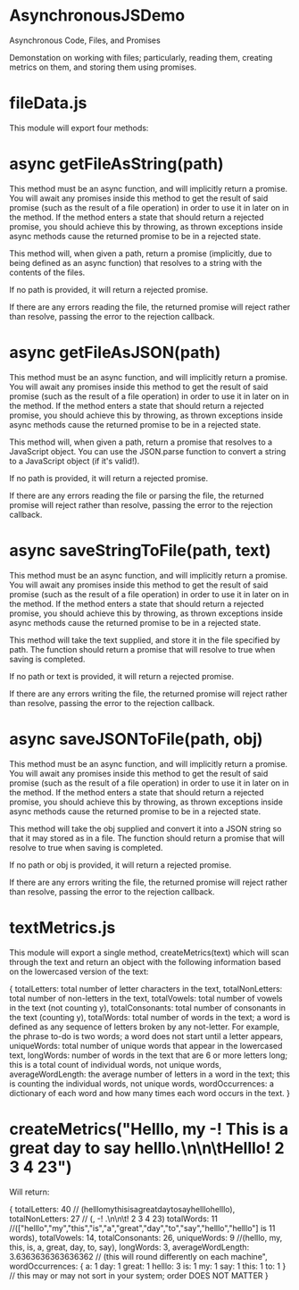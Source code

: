# AsynchronousJSDemo
Asynchronous Code, Files, and Promises


Demonstation on working with files; particularly, reading them, creating metrics on them, and storing them using promises.

# fileData.js
This module will export four methods:

# async getFileAsString(path)
This method must be an async function, and will implicitly return a promise. You will await any promises inside this method to get the result of said promise (such as the result of a file operation) in order to use it in later on in the method. If the method enters a state that should return a rejected promise, you should achieve this by throwing, as thrown exceptions inside async methods cause the returned promise to be in a rejected state.

This method will, when given a path, return a promise (implicitly, due to being defined as an async function) that resolves to a string with the contents of the files.

If no path is provided, it will return a rejected promise.

If there are any errors reading the file, the returned promise will reject rather than resolve, passing the error to the rejection callback.

# async getFileAsJSON(path)
This method must be an async function, and will implicitly return a promise. You will await any promises inside this method to get the result of said promise (such as the result of a file operation) in order to use it in later on in the method. If the method enters a state that should return a rejected promise, you should achieve this by throwing, as thrown exceptions inside async methods cause the returned promise to be in a rejected state.

This method will, when given a path, return a promise that resolves to a JavaScript object. You can use the JSON.parse function to convert a string to a JavaScript object (if it's valid!).

If no path is provided, it will return a rejected promise.

If there are any errors reading the file or parsing the file, the returned promise will reject rather than resolve, passing the error to the rejection callback.

# async saveStringToFile(path, text)
This method must be an async function, and will implicitly return a promise. You will await any promises inside this method to get the result of said promise (such as the result of a file operation) in order to use it in later on in the method. If the method enters a state that should return a rejected promise, you should achieve this by throwing, as thrown exceptions inside async methods cause the returned promise to be in a rejected state.

This method will take the text supplied, and store it in the file specified by path. The function should return a promise that will resolve to true when saving is completed.

If no path or text is provided, it will return a rejected promise.

If there are any errors writing the file, the returned promise will reject rather than resolve, passing the error to the rejection callback.

# async saveJSONToFile(path, obj)
This method must be an async function, and will implicitly return a promise. You will await any promises inside this method to get the result of said promise (such as the result of a file operation) in order to use it in later on in the method. If the method enters a state that should return a rejected promise, you should achieve this by throwing, as thrown exceptions inside async methods cause the returned promise to be in a rejected state.

This method will take the obj supplied and convert it into a JSON string so that it may stored as in a file. The function should return a promise that will resolve to true when saving is completed.

If no path or obj is provided, it will return a rejected promise.

If there are any errors writing the file, the returned promise will reject rather than resolve, passing the error to the rejection callback.

# textMetrics.js
This module will export a single method, createMetrics(text) which will scan through the text and return an object with the following information based on the lowercased version of the text:

{
    totalLetters: total number of letter characters in the text,
    totalNonLetters: total number of non-letters in the text,
    totalVowels: total number of vowels in the text (not counting y),
    totalConsonants: total number of consonants in the text (counting y),
    totalWords: total number of words in the text; a word is defined as any sequence of letters broken by any not-letter. For example, the phrase to-do is two words; a word does not start until a letter appears,
    uniqueWords: total number of unique words that appear in the lowercased text,
    longWords: number of words in the text that are 6 or more letters long; this is a total count of individual words, not unique words,
    averageWordLength: the average number of letters in a word in the text; this is counting the individual words, not unique words,
    wordOccurrences: a dictionary of each word and how many times each word occurs in the text.
}


# createMetrics("Helllo, my -! This is a great day to say helllo.\n\n\tHelllo! 2 3 4 23")

Will return:

{
    totalLetters: 40 // (helllomythisisagreatdaytosayhelllohelllo),
    totalNonLetters: 27 // (,  -!        .\n\n\t! 2 3 4 23) 
    totalWords: 11 //(["helllo","my","this","is","a","great","day","to","say","helllo","helllo"] is 11 words),
    totalVowels: 14,
    totalConsonants: 26,
    uniqueWords: 9 //(helllo, my, this, is, a, great, day, to, say),
    longWords: 3,
    averageWordLength: 3.6363636363636362 // (this will round differently on each machine",
    wordOccurrences: {
        a: 1
        day: 1
        great: 1
        helllo: 3
        is: 1
        my: 1
        say: 1
        this: 1
        to: 1
    } // this may or may not sort in your system; order DOES NOT MATTER
}   

